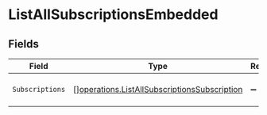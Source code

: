 # ListAllSubscriptionsEmbedded


## Fields

| Field                                                                                                        | Type                                                                                                         | Required                                                                                                     | Description                                                                                                  |
| ------------------------------------------------------------------------------------------------------------ | ------------------------------------------------------------------------------------------------------------ | ------------------------------------------------------------------------------------------------------------ | ------------------------------------------------------------------------------------------------------------ |
| `Subscriptions`                                                                                              | [][operations.ListAllSubscriptionsSubscription](../../models/operations/listallsubscriptionssubscription.md) | :heavy_minus_sign:                                                                                           | A list of subscription objects.                                                                              |